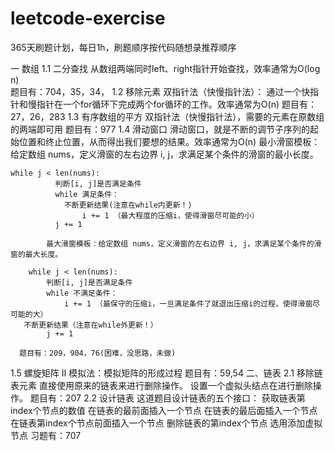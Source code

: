 # leetcode-exercise
365天刷题计划，每日1h，刷题顺序按代码随想录推荐顺序

一 数组
1.1 二分查找 
      从数组两端同时left、right指针开始查找，效率通常为O(log n)  
      题目有：704，35，34，
1.2 移除元素
      双指针法（快慢指针法）： 通过一个快指针和慢指针在一个for循环下完成两个for循环的工作。效率通常为O(n) 
      题目有：27，26，283 
1.3 有序数组的平方
      双指针法（快慢指针法），需要的元素在原数组的两端即可用
      题目有：977
1.4 滑动窗口
      滑动窗口，就是不断的调节子序列的起始位置和终止位置，从而得出我们要想的结果。效率通常为O(n) 
            最小滑窗模板：给定数组 nums，定义滑窗的左右边界 i, j，求满足某个条件的滑窗的最小长度。
	    
	while j < len(nums):
    	      判断[i, j]是否满足条件
    	      while 满足条件：
        	    不断更新结果(注意在while内更新！)
              	    i += 1 （最大程度的压缩i，使得滑窗尽可能的小）
    	      j += 1
	      
            最大滑窗模板：给定数组 nums，定义滑窗的左右边界 i, j，求满足某个条件的滑窗的最大长度。
	    
    	while j < len(nums):
    	    判断[i, j]是否满足条件
    	    while 不满足条件：
        	    i += 1 （最保守的压缩i，一旦满足条件了就退出压缩i的过程，使得滑窗尽可能的大）
   	   不断更新结果（注意在while外更新！）
            j += 1
	    
      题目有：209，904，76(困难，没思路，未做)
1.5 螺旋矩阵 II
      模拟法：模拟矩阵的形成过程
      题目有：59,54
二、链表
2.1 移除链表元素
      直接使用原来的链表来进行删除操作。
      设置一个虚拟头结点在进行删除操作。
      题目有：207
2.2 设计链表
    这道题目设计链表的五个接口：
    	获取链表第index个节点的数值
    	在链表的最前面插入一个节点
    	在链表的最后面插入一个节点
    	在链表第index个节点前面插入一个节点
    	删除链表的第index个节点
    选用添加虚拟节点
    习题有：707
	
